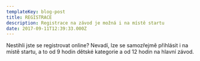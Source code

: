 ```yaml
---
templateKey: blog-post
title: REGISTRACE
description: Registrace na závod je možná i na místě startu
date: 2017-09-11T12:39:33.000Z
---
```


Nestihli jste se registrovat online? Nevadí, lze se samozřejmě přihlásit i na místě startu, a to od 9 hodin dětské kategorie a od 12 hodin na hlavní závod.